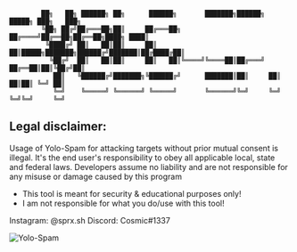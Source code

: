 
			██╗   ██╗ ██████╗ ██╗      ██████╗       ███████╗██████╗  █████╗ ███╗   ███╗
			╚██╗ ██╔╝██╔═══██╗██║     ██╔═══██╗      ██╔════╝██╔══██╗██╔══██╗████╗ ████║
			 ╚████╔╝ ██║   ██║██║     ██║   ██║█████╗███████╗██████╔╝███████║██╔████╔██║
			  ╚██╔╝  ██║   ██║██║     ██║   ██║╚════╝╚════██║██╔═══╝ ██╔══██║██║╚██╔╝██║
			   ██║   ╚██████╔╝███████╗╚██████╔╝      ███████║██║     ██║  ██║██║ ╚═╝ ██║
			   ╚═╝    ╚═════╝ ╚══════╝ ╚═════╝       ╚══════╝╚═╝     ╚═╝  ╚═╝╚═╝     ╚═╝

## Legal disclaimer:
Usage of Yolo-Spam for attacking targets without prior mutual consent is illegal. It's the end user's responsibility to obey all applicable local, state and federal laws. Developers assume no liability and are not responsible for any misuse or damage caused by this program 			
 - This tool is meant for security & educational purposes only!
 - I am not responsible for what you do/use with this tool!

Instagram: @sprx.sh
Discord: Cosmic#1337

![Yolo-Spam](https://i.imgur.com/3JWlPcN.png)                                                 
